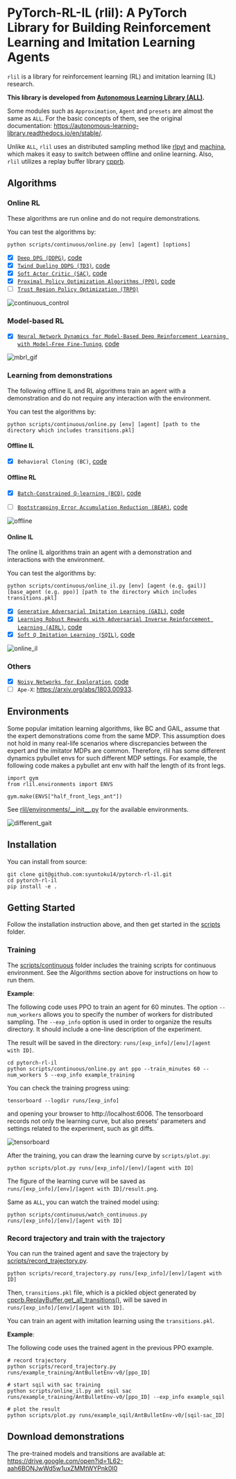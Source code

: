 # PyTorch-RL-IL (rlil): A PyTorch Library for Building Reinforcement Learning and Imitation Learning Agents

`rlil` is a library for reinforcement learning (RL) and imitation learning (IL) research. 

**This library is developed from [Autonomous Learning Library (ALL)](https://github.com/cpnota/autonomous-learning-library/tree/master/all).**

Some modules such as `Approximation`, `Agent` and `presets` are almost the same as `ALL`.
For the basic concepts of them, see the original documentation: https://autonomous-learning-library.readthedocs.io/en/stable/. 

Unlike `ALL`, `rlil` uses an distributed sampling method like [rlpyt](https://github.com/astooke/rlpyt) and [machina](https://github.com/DeepX-inc/machina.git), which makes it easy to switch between offline and online learning.
Also, `rlil` utilizes a replay buffer library [cpprb](https://ymd_h.gitlab.io/cpprb/).

## Algorithms

### Online RL

These algorithms are run online and do not require demonstrations.

You can test the algorithms by:

```
python scripts/continuous/online.py [env] [agent] [options]
```

- [x] [`Deep DPG (DDPG)`](https://arxiv.org/abs/1509.02971), [code](rlil/agents/ddpg.py)
- [x] [`Twind Dueling DDPG (TD3)`](https://arxiv.org/abs/1802.09477), [code](rlil/agents/td3.py)
- [x] [`Soft Actor Critic (SAC)`](https://arxiv.org/abs/1801.01290), [code](rlil/agents/sac.py)
- [x] [`Proximal Policy Optimization Algorithms (PPO)`](https://arxiv.org/abs/1707.06347), [code](rlil/agents/ppo.py)
- [ ] [`Trust Region Policy Optimization (TRPO)`](https://arxiv.org/abs/1502.05477)

![continuous_control](assets/continuous.png)

### Model-based RL

- [x] [`Neural Network Dynamics for Model-Based Deep Reinforcement Learning with Model-Free Fine-Tuning`](https://arxiv.org/abs/1708.02596), [code](rlil/agents/rs_mpc.py)

![mbrl_gif](assets/rs-mpc.gif)

### Learning from demonstrations

The following offline IL and RL algorithms train an agent with a demonstration and do not require any interaction with the environment.

You can test the algorithms by:

```
python scripts/continuous/online.py [env] [agent] [path to the directory which includes transitions.pkl]
```

#### Offline IL

- [x] `Behavioral Cloning (BC)`, [code](rlil/agents/bc.py)

#### Offline RL

- [x] [`Batch-Constrained Q-learning (BCQ)`](https://arxiv.org/abs/1812.02900), [code](rlil/agents/bcq.py)
- [ ] [`Bootstrapping Error Accumulation Reduction (BEAR)`](https://arxiv.org/abs/1906.00949), [code](rlil/agents/bear.py)


![offline](assets/offline.png)

#### Online IL

The online IL algorithms train an agent with a demonstration and interactions with the environment.

You can test the algorithms by:

```
python scripts/continuous/online_il.py [env] [agent (e.g. gail)] [base_agent (e.g. ppo)] [path to the directory which includes transitions.pkl]
```

- [x] [`Generative Adversarial Imitation Learning (GAIL)`](https://arxiv.org/abs/1606.03476), [code](rlil/agents/gail.py)
- [x] [`Learning Robust Rewards with Adversarial Inverse Reinforcement Learning (AIRL)`](https://arxiv.org/abs/1710.11248), [code](rlil/agents/airl.py)
- [x] [`Soft Q Imitation Learning (SQIL)`](https://arxiv.org/abs/1905.11108), [code](rlil/memory/sqil_wrapper.py)

![online_il](assets/online_il.png)


### Others
- [x] [`Noisy Networks for Exploration`](https://arxiv.org/abs/1706.10295), [code](rlil/nn/__init__.py)
- [ ] `Ape-X`: https://arxiv.org/abs/1803.00933. 

## Environments

Some popular imitation learning algorithms, like BC and GAIL, assume that the expert demonstrations come from the same MDP. 
This assumption does not hold in many real-life scenarios where discrepancies between the expert and the imitator MDPs are common.
Therefore, rlil has some different dynamics pybullet envs for such different MDP settings.
For example, the following code makes a pybullet ant env with half the length of its front legs.

```
import gym
from rlil.environments import ENVS

gym.make(ENVS["half_front_legs_ant"])
```

See [rlil/environments/\_\_init\_\_.py](rlil/environments/__init__.py) for the available environments.

![different_gait](assets/different_gait.gif)


## Installation

You can install from source:

```
git clone git@github.com:syuntoku14/pytorch-rl-il.git
cd pytorch-rl-il
pip install -e .
```

## Getting Started

Follow the installation instruction above, and then get started in the [scripts](scripts) folder.

### Training

The [scripts/continuous](scripts/continuous) folder includes the training scripts for continuous environment. See the Algorithms section above for instructions on how to run them. 

**Example**:

The following code uses PPO to train an agent for 60 minutes.
The option `--num_workers` allows you to specify the number of workers for distributed sampling.
The `--exp_info` option is used in order to organize the results directory. 
It should include a one-line description of the experiment.

The result will be saved in the directory: `runs/[exp_info]/[env]/[agent with ID]`.

```
cd pytorch-rl-il
python scripts/continuous/online.py ant ppo --train_minutes 60 --num_workers 5 --exp_info example_training
```

You can check the training progress using:
```
tensorboard --logdir runs/[exp_info]
```
and opening your browser to http://localhost:6006.
The tensorboard records not only the learning curve, but also presets' parameters and settings related to the experiment, such as git diffs.

![tensorboard](assets/TensorBoard.gif)

After the training, you can draw the learning curve by `scripts/plot.py`:

```
python scripts/plot.py runs/[exp_info]/[env]/[agent with ID]
```

The figure of the learning curve will be saved as `runs/[exp_info]/[env]/[agent with ID]/result.png`.

Same as `ALL`, you can watch the trained model using:

```
python scripts/continuous/watch_continuous.py runs/[exp_info]/[env]/[agent with ID]
```

### Record trajectory and train with the trajectory

You can run the trained agent and save the trajectory by [scripts/record_trajectory.py](scripts/record_trajectory.py).

```
python scripts/record_trajectory.py runs/[exp_info]/[env]/[agent with ID]
```

Then, `transitions.pkl` file, which is a pickled object generated by [cpprb.ReplayBuffer.get_all_transitions()](https://ymd_h.gitlab.io/cpprb/api/api/cpprb.ReplayBuffer.html), will be saved in `runs/[exp_info]/[env]/[agent with ID]`.

You can train an agent with imitation learning using the `transitions.pkl`.

**Example**:

The following code uses the trained agent in the previous PPO example.

```
# record trajectory
python scripts/record_trajectory.py runs/example_training/AntBulletEnv-v0/[ppo_ID]

# start sqil with sac training
python scripts/online_il.py ant sqil sac runs/example_training/AntBulletEnv-v0/[ppo_ID] --exp_info example_sqil

# plot the result
python scripts/plot.py runs/example_sqil/AntBulletEnv-v0/[sqil-sac_ID]
```

## Download demonstrations

The pre-trained models and transitions are available at: https://drive.google.com/open?id=1L62-aah6BONJwWd5w1uxZMMtWYPnk0I0